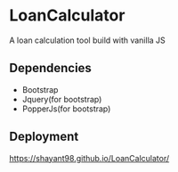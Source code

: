 # LoanCalculator

A loan calculation tool build with vanilla JS

## Dependencies
 - Bootstrap
 - Jquery(for bootstrap)
 - PopperJs(for bootstrap)
 
 ## Deployment
 https://shayant98.github.io/LoanCalculator/
